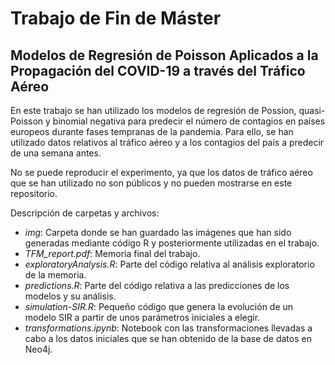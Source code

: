 # Trabajo de Fin de Máster
## Modelos de Regresión de Poisson Aplicados a la Propagación del COVID-19 a través del Tráfico Aéreo

En este trabajo se han utilizado los modelos de regresión de Possion, quasi-Poisson y binomial negativa para predecir el número de contagios en países europeos durante fases tempranas de la pandemia. Para ello, se han utilizado datos relativos al tráfico aéreo y a los contagios del país a predecir de una semana antes.

No se puede reproducir el experimento, ya que los datos de tráfico aéreo que se han utilizado no son públicos y no pueden mostrarse en este repositorio.

Descripción de carpetas y archivos:
* <i>img</i>: Carpeta donde se han guardado las imágenes que han sido generadas mediante código R y posteriormente utilizadas en el trabajo.
* <i>TFM_report.pdf</i>: Memoria final del trabajo.
* <i>exploratoryAnalysis.R</i>: Parte del código relativa al análisis exploratorio de la memoria.
* <i>predictions.R</i>: Parte del código relativa a las predicciones de los modelos y su análisis.
* <i>simulation-SIR.R</i>: Pequeño código que genera la evolución de un modelo SIR a partir de unos parámetros iniciales a elegir.
* <i>transformations.ipynb</i>: Notebook con las transformaciones llevadas a cabo a los datos iniciales que se han obtenido de la base de datos en Neo4j.
